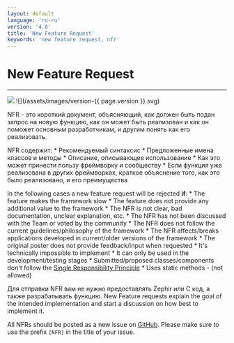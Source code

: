 ```yaml
---
layout: default
language: 'ru-ru'
version: '4.0'
title: 'New Feature Request'
keywords: 'new feature request, nfr'
---
```


# New Feature Request

* * *

![](/assets/images/document-status-stable-success.svg) ![](/assets/images/version-{{ page.version }}.svg)

NFR - это короткий документ, объясняющий, как должен быть подан запрос на новую функцию, как он может быть реализован и как он поможет основным разработчикам, и другим понять как его реализовать.

NFR содержит: * Рекомендуемый синтаксис * Предложенные имена классов и методы * Описание, описывающее использование * Как это может принести пользу фреймворку и сообществу * Если функция уже реализована в других фреймворках, краткое объяснение того, как это было реализовано, и его преимущества

In the following cases a new feature request will be rejected **if**: * The feature makes the framework slow * The feature does not provide any additional value to the framework * The NFR is not clear, bad documentation, unclear explanation, etc. * The NFR has not been discussed with the Team or voted by the community * The NFR does not follow the current guidelines/philosophy of the framework * The NFR affects/breaks applications developed in current/older versions of the framework * The original poster does not provide feedback/input when requested * It's technically impossible to implement * It can only be used in the development/testing stages * Submitted/proposed classes/components don't follow the [Single Responsibility Principle](https://en.wikipedia.org/wiki/Single_responsibility_principle) * Uses static methods - (not allowed)

Для отправки NFR вам не нужно предоставлять Zephir или C код, а также разрабатывать функцию. New Feature requests explain the goal of the intended implementation and start a discussion on how best to implement it.

All NFRs should be posted as a new issue on [GitHub](https://github.com/phalcon/cphalcon/issues). Please make sure to use the prefix `[NFR]` in the title of your issue.